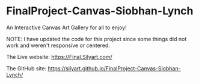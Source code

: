 # FinalProject-Canvas-Siobhan-Lynch
An Interactive Canvas Art Gallery for all to enjoy!


NOTE: I have updated the code for this project since some things did not work and weren't responsive or centered.

The Live website: https://Final.Silyart.com/

The GitHub site: https://silyart.github.io/FinalProject-Canvas-Siobhan-Lynch/
